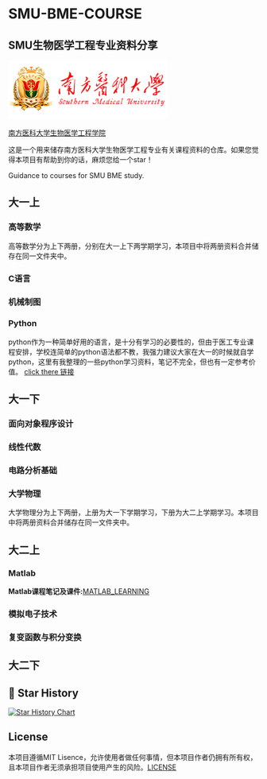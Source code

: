 # SMU-BME-COURSE

## SMU生物医学工程专业资料分享

![Southern Medical University](nfyk-logo.png)

[南方医科大学生物医学工程学院](https://portal.smu.edu.cn/swyxgcxy/)

这是一个用来储存南方医科大学生物医学工程专业有关课程资料的仓库。如果您觉得本项目有帮助到你的话，麻烦您给一个star！

Guidance to courses for SMU BME study.

## 大一上

### 高等数学

高等数学分为上下两册，分别在大一上下两学期学习，本项目中将两册资料合并储存在同一文件夹中。

### C语言

### 机械制图

### Python

python作为一种简单好用的语言，是十分有学习的必要性的，但由于医工专业课程安排，学校连简单的python语法都不教，我强力建议大家在大一的时候就自学python，这里有我整理的一些python学习资料，笔记不完全，但也有一定参考价值。
[click there 链接](https://github.com/pluckypioneer/MY_PYTHON_STUDY_NOTE)

## 大一下

### 面向对象程序设计

### 线性代数

### 电路分析基础

### 大学物理

大学物理分为上下两册，上册为大一下学期学习，下册为大二上学期学习。本项目中将两册资料合并储存在同一文件夹中。

### 

## 大二上

### Matlab

**Matlab课程笔记及课件:**[MATLAB_LEARNING](https://github.com/pluckypioneer/Matlab_Learning)

### 模拟电子技术

### 复变函数与积分变换

## 大二下

## 💖 Star History

[![Star History Chart](https://api.star-history.com/svg?repos=pluckypioneer/SMU-BME-COURSE&type=Date)](https://www.star-history.com/#pluckypioneer/SMU-BME-COURSE&Date)

## License
本项目遵循MIT Lisence，允许使用者做任何事情，但本项目作者仍拥有所有权，且本项目作者无须承担项目使用产生的风险。[LICENSE](https://github.com/pluckypioneer/SMU-BME-COURSE/blob/main/LICENSE)

